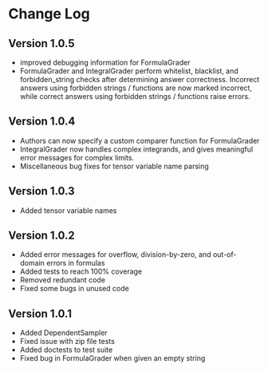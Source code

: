 # Change Log

## Version 1.0.5
* improved debugging information for FormulaGrader
* FormulaGrader and IntegralGrader perform whitelist, blacklist, and forbidden_string checks after determining answer correctness. Incorrect answers using forbidden strings / functions are now marked incorrect, while correct answers using forbidden strings / functions raise errors.

## Version 1.0.4
* Authors can now specify a custom comparer function for FormulaGrader
* IntegralGrader now handles complex integrands, and gives meaningful error messages
  for complex limits.
* Miscellaneous bug fixes for tensor variable name parsing

## Version 1.0.3

* Added tensor variable names

## Version 1.0.2

* Added error messages for overflow, division-by-zero, and out-of-domain errors in formulas
* Added tests to reach 100% coverage
* Removed redundant code
* Fixed some bugs in unused code

## Version 1.0.1

* Added DependentSampler
* Fixed issue with zip file tests
* Added doctests to test suite
* Fixed bug in FormulaGrader when given an empty string
